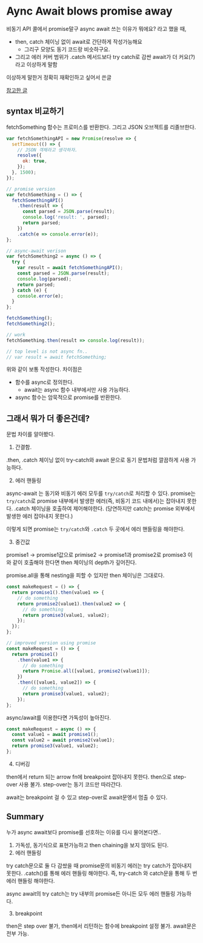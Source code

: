 # Aync Await blows promise away

비동기 API 콜에서 promise말구 async await 쓰는 이유가 뭐에요? 라고 했을 때,

- then, catch 체이닝 없이 await로 간단하게 작성가능해요
  - 그리구 모양도 동기 코드랑 비슷하구요.
- 그리고 에러 커버 범위가 .catch 메서드보다 try catch로 감싼 await가 더 커요(?) 라고 이상하게 말함

이상하게 말한거 정확히 재확인하고 싶어서 쓴글

[참고한 글](https://medium.com/@constell99/%EC%9E%90%EB%B0%94%EC%8A%A4%ED%81%AC%EB%A6%BD%ED%8A%B8%EC%9D%98-async-await-%EA%B0%80-promises%EB%A5%BC-%EC%82%AC%EB%9D%BC%EC%A7%80%EA%B2%8C-%EB%A7%8C%EB%93%A4-%EC%88%98-%EC%9E%88%EB%8A%94-6%EA%B0%80%EC%A7%80-%EC%9D%B4%EC%9C%A0-c5fe0add656c)

## syntax 비교하기

fetchSomething 함수는 프로미스를 반환한다. 그리고 JSON 오브젝트를 리졸브한다.

```js
var fetchSomethingAPI = new Promise(resolve => {
  setTimeout(() => {
    // JSON 객체라고 생각하자.
    resolve({
      ok: true,
    });
  }, 1500);
});

// promise version
var fetchSomething = () => {
  fetchSomethingAPI()
    .then(result => {
      const parsed = JSON.parse(result);
      console.log('result: ', parsed);
      return parsed;
    })
    .catch(e => console.error(e));
};

// async-await verison
var fetchSomething2 = async () => {
  try {
    var result = await fetchSomethingAPI();
    const parsed = JSON.parse(result);
    console.log(parsed);
    return parsed;
  } catch (e) {
    console.error(e);
  }
};

fetchSomething();
fetchSomething2();

// work
fetchSomething.then(result => console.log(result));

// top level is not async fn..
// var result = await fetchSomething;
```

위와 같이 보통 작성한다.
차이점은

- 함수를 async로 정의한다.
  - await는 async 함수 내부에서만 사용 가능하다.
- async 함수는 암묵적으로 promise를 반환한다.

## 그래서 뭐가 더 좋은건데?

문법 차이를 알아봤다.

1. 간결함.

.then, .catch 체이닝 없이 try-catch와 await 문으로 동기 문법처럼 깔끔하게 사용 가능하다.

2. 에러 핸들링

async-await 는 동기와 비동기 에러 모두를 `try/catch`로 처리할 수 있다.
promise는 `try/catch`로 promise 내부에서 발생한 에러(즉, 비동기 코드 내에서)는 잡아내지 못한다.
.catch 체이닝을 호출하여 제어해야한다. (당연하지만 catch는 promise 외부에서 발생한 에러 잡아내지 못한다.)

이렇게 되면 promise는 `try/catch`와 `.catch` 두 곳에서 에러 핸들링을 해야한다.

3. 중간값

promise1 -> promise1값으로 primise2 -> promise1과 promise2로 promise3 이와 같이 호출해야 한다면 then 체이닝의 depth가 깊어진다.

promise.all을 통해 nesting을 피할 수 있지만 then 체이닝은 그대로다.

```js
const makeRequest = () => {
  return promise1().then(value1 => {
    // do something
    return promise2(value1).then(value2 => {
      // do something
      return promise3(value1, value2);
    });
  });
};

// improved version using promise
const makeRequest = () => {
  return promise1()
    .then(value1 => {
      // do something
      return Promise.all([value1, promise2(value1)]);
    })
    .then(([value1, value2]) => {
      // do something
      return promise3(value1, value2);
    });
};
```

async/await를 이용한다면 가독성이 높아진다.

```js
const makeRequest = async () => {
  const value1 = await promise1();
  const value2 = await promise2(value1);
  return promise3(value1, value2);
};
```

4. 디버깅

then에서 return 되는 arrow fn에 breakpoint 잡아내지 못한다.
then으로 step-over 사용 불가. step-over는 동기 코드만 따라간다.

await는 breakpoint 걸 수 있고 step-over로 await문엥서 멈출 수 있다.

## Summary

누가 async await보다 promise를 선호하는 이유를 다시 물어본다면..

1. 가독성, 동기식으로 표현가능하고 then chaining을 보지 않아도 된다.
2. 에러 핸들링

try catch문으로 둘 다 감쌌을 때 promise문의 비동기 에러는 try catch가 잡아내지 못한다. .catch()를 통해 에러 핸들링 해야한다. 즉, try-catch 와 catch문을 통해 두 번 에러 핸들링 해야한다.

async await의 try catch는 try 내부의 promise든 아니든 모두 에러 핸들링 가능하다.

3. breakpoint

then은 step over 불가, then에서 리턴하는 함수에 breakpoint 설정 불가. await문은 전부 가능.
